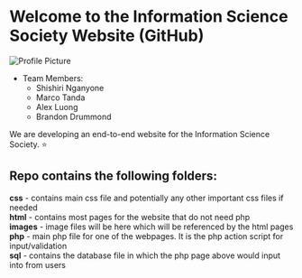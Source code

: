 # Welcome to the Information Science Society Website (GitHub)
 ![Profile Picture](https://github.com/mtanda1/Final-Nganyone/blob/master/images/large.jpg "Our Logo")
* Team Members:  
	* Shishiri Nganyone
	* Marco Tanda
	* Alex Luong
	* Brandon Drummond

We are developing an end-to-end website for the Information Science Society. 
:star:

## Repo contains the following folders:

**css** - contains main css file and potentially any other important css files if needed  
**html** - contains most pages for the website that do not need php  
**images** - image files will be here which will be referenced by the html pages  
**php** - main php file for one of the webpages. It is the php action script for input/validation  
**sql** - contains the database file in which the php page above would input into from users
